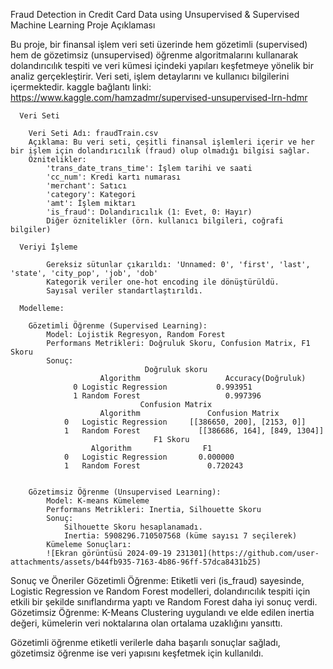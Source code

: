 Fraud Detection in Credit Card Data using Unsupervised & Supervised Machine Learning
Proje Açıklaması

  Bu proje, bir finansal işlem veri seti üzerinde hem gözetimli (supervised) hem de gözetimsiz (unsupervised) öğrenme algoritmalarını kullanarak 
  dolandırıcılık tespiti ve veri kümesi içindeki yapıları keşfetmeye yönelik bir analiz gerçekleştirir. Veri seti, işlem detaylarını ve kullanıcı bilgilerini içermektedir.
  kaggle bağlantı linki:
    https://www.kaggle.com/hamzadmr/supervised-unsupervised-lrn-hdmr
  
      Veri Seti
      
        Veri Seti Adı: fraudTrain.csv
        Açıklama: Bu veri seti, çeşitli finansal işlemleri içerir ve her bir işlem için dolandırıcılık (fraud) olup olmadığı bilgisi sağlar.
        Öznitelikler:
            'trans_date_trans_time': İşlem tarihi ve saati
            'cc_num': Kredi kartı numarası
            'merchant': Satıcı
            'category': Kategori
            'amt': İşlem miktarı
            'is_fraud': Dolandırıcılık (1: Evet, 0: Hayır)
            Diğer öznitelikler (örn. kullanıcı bilgileri, coğrafi bilgiler)
      
      Veriyi İşleme
     
            Gereksiz sütunlar çıkarıldı: 'Unnamed: 0', 'first', 'last', 'state', 'city_pop', 'job', 'dob'
            Kategorik veriler one-hot encoding ile dönüştürüldü.
            Sayısal veriler standartlaştırıldı.
      
      Modelleme:
      
        Gözetimli Öğrenme (Supervised Learning):
            Model: Lojistik Regresyon, Random Forest
            Performans Metrikleri: Doğruluk Skoru, Confusion Matrix, F1 Skoru
            Sonuç:                      
                                  Doğruluk skoru
                        Algorithm	                Accuracy(Doğruluk)
                  0	Logistic Regression	          0.993951
                  1	Random Forest	                0.997396
                                 Confusion Matrix
                        Algorithm	            Confusion Matrix
                0	Logistic Regression	    [[386650, 200], [2153, 0]]
                1	Random Forest	          [[386686, 164], [849, 1304]]
                                    F1 Skoru
                      Algorithm	               F1
                0	Logistic Regression	      0.000000
                1	Random Forest	            0.720243
      
      
        Gözetimsiz Öğrenme (Unsupervised Learning):
            Model: K-means Kümeleme
            Performans Metrikleri: Inertia, Silhouette Skoru
            Sonuç: 
                Silhouette Skoru hesaplanamadı.
                Inertia: 5908296.710507568 (küme sayısı 7 seçilerek)
            Kümeleme Sonuçları:
            ![Ekran görüntüsü 2024-09-19 231301](https://github.com/user-attachments/assets/b44fb935-7163-4b86-96ff-57dca8431b25)

            
  


Sonuç ve Öneriler
    Gözetimli Öğrenme: 
        Etiketli veri (is_fraud) sayesinde, Logistic Regression ve Random Forest modelleri, 
        dolandırıcılık tespiti için etkili bir şekilde sınıflandırma yaptı ve Random Forest daha iyi sonuç verdi.
    Gözetimsiz Öğrenme: 
        K-Means Clustering uygulandı ve elde edilen inertia değeri, kümelerin veri noktalarına olan ortalama uzaklığını yansıttı.

Gözetimli öğrenme etiketli verilerle daha başarılı sonuçlar sağladı, gözetimsiz öğrenme ise veri yapısını keşfetmek için kullanıldı.

   
